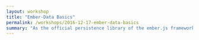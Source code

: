 ```yaml
---
layout: workshop
title: "Ember-Data Basics"
permalink: /workshops/2016-12-17-ember-data-basics
summary: "As the official persistence library of the ember.js framework, ember-data has become more performant, more customizable, and an even more valuable library over time."
---
```

